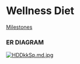 

# Wellness Diet

[Milestones](https://github.com/fssa-batch3/vanitha.velu__corejava_project_2/milestones)

### ER DIAGRAM 

[![HDDkkSp.md.jpg](https://iili.io/HDDkkSp.md.jpg)](https://freeimage.host/i/HDDkkSp)
